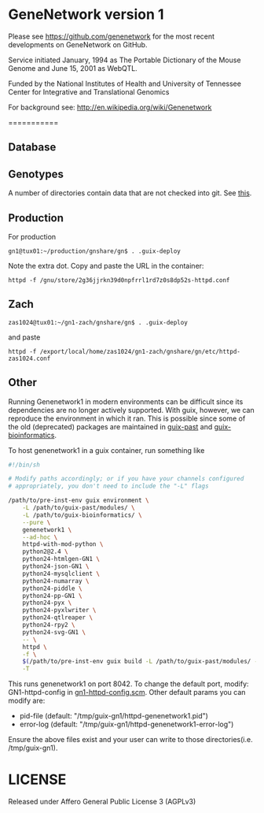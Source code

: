 # GeneNetwork version 1

Please see https://github.com/genenetwork for the most recent
developments on GeneNetwork on GitHub.

Service initiated January, 1994 as The Portable Dictionary of the
Mouse Genome and June 15, 2001 as WebQTL.

Funded by the National Institutes of Health and University of
Tennessee Center for Integrative and Translational Genomics

For background see: http://en.wikipedia.org/wiki/Genenetwork

===========

## Database

## Genotypes

A number of directories contain data that are not checked into
git. See [this](./.gitignore).

## Production

For production

    gn1@tux01:~/production/gnshare/gn$ . .guix-deploy

Note the extra dot. Copy and paste the URL in the container:

    httpd -f /gnu/store/2g36jjrkn39d0npfrrl1rd7z0s8dp52s-httpd.conf

## Zach

    zas1024@tux01:~/gn1-zach/gnshare/gn$ . .guix-deploy

and paste

    httpd -f /export/local/home/zas1024/gn1-zach/gnshare/gn/etc/httpd-zas1024.conf

## Other

Running Genenetwork1 in modern environments can be difficult since its
dependencies are no longer actively supported. With guix, however, we
can reproduce the environment in which it ran. This is possible since
some of the old (deprecated) packages are maintained in
[guix-past](https://gitlab.inria.fr/guix-hpc/guix-past) and
[guix-bioinformatics](http://git.genenetwork.org/guix-bioinformatics/guix-bioinformatics.git/).

To host genenetwork1 in a guix container, run something like

```sh
#!/bin/sh

# Modify paths accordingly; or if you have your channels configured
# appropriately, you don't need to include the "-L" flags

/path/to/pre-inst-env guix environment \
    -L /path/to/guix-past/modules/ \
    -L /path/to/guix-bioinformatics/ \
    --pure \
    genenetwork1 \
    --ad-hoc \
    httpd-with-mod-python \
    python2@2.4 \
    python24-htmlgen-GN1 \
    python24-json-GN1 \
    python24-mysqlclient \
    python24-numarray \
    python24-piddle \
    python24-pp-GN1 \
    python24-pyx \
    python24-pyxlwriter \
    python24-qtlreaper \
    python24-rpy2 \
    python24-svg-GN1 \
    -- \
    httpd \
    -f \
    $(/path/to/pre-inst-env guix build -L /path/to/guix-past/modules/ -L /path/to/guix-bioinformatics/ -e '(@ (gn services gn1-httpd-config) GN1-httpd-config)') \
    -T
```

This runs genenetwork1 on port 8042. To change the default port,
modify: GN1-httpd-config in
[gn1-httpd-config.scm](http://git.genenetwork.org/guix-bioinformatics/guix-bioinformatics/src/branch/master/gn/services/gn1-httpd-config.scm). Other
default params you can modify are:

- pid-file (default: "/tmp/guix-gn1/httpd-genenetwork1.pid")
- error-log (default: "/tmp/guix-gn1/httpd-genenetwork1-error-log")

Ensure the above files exist and your user can write to those
directories(i.e. /tmp/guix-gn1).

# LICENSE

Released under Affero General Public License 3 (AGPLv3)
